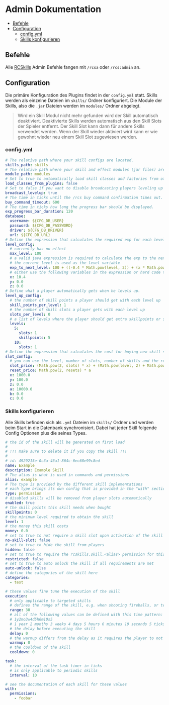 # Admin Dokumentation

* [Befehle](#befehle)
* [Configuration](#configuration)
  * [config.yml](#configyml)
  * [Skills konfigurieren](#skills-konfigurieren)

## Befehle

Alle [RCSkills](../Readme.md) Admin Befehle fangen mit `/rcsa` oder `/rcs:admin` an.

## Configuration

Die primäre Konfiguration des Plugins findet in der `config.yml` statt. Skills werden als einzelne Dateien im `skills/` Ordner konfiguriert. Die Module der Skills, also die `.jar` Dateien werden im `modules/` Ordner abgelegt.

> Wird ein Skill Modul nicht mehr gefunden wird der Skill automatisch deaktiviert. Deaktivierte Skills werden automatisch aus den Skill Slots der Spieler entfernt. Der Skill Slot kann dann für andere Skills verwendet werden. Wenn der Skill wieder aktiviert wird kann er wie gewohnt wieder neu einem Skill Slot zugewiesen werden.

### config.yml

```yaml
# The relative path where your skill configs are located.
skills_path: skills
# The relative path where your skill and effect modules (jar files) are located.
module_path: modules
# Set to true to automatically load skill classes and factories from other plugins.
load_classes_from_plugins: false
# Set to false if you want to disable broadcasting players leveling up to everyone.
broadcast_levelup: true
# The time in ticks until the /rcs buy command confirmation times out.
buy_command_timeout: 600
# The time in ticks how long the progress bar should be displayed.
exp_progress_bar_duration: 120
database:
  username: ${CFG_DB_USER}
  password: ${CFG_DB_PASSWORD}
  driver: ${CFG_DB_DRIVER}
  url: ${CFG_DB_URL}
# Define the expression that calculates the required exp for each level here.
level_config:
  # currently has no effect
  max_level: 100
  # a valid java expression is required to calculate the exp to the next level
  # the current level is used as the level variable
  exp_to_next_level: 100 + ((-0.4 * Math.pow(level, 2)) + (x * Math.pow(level, 2)))
  # either use the following variables in the expression or hard code them
  x: 10.4
  y: 0.0
  z: 0.0
# Define what a player automatically gets when he levels up.
level_up_config:
  # the number of skill points a player should get with each level up
  skill_points_per_level: 1
  # the number of skill slots a player gets with each level up
  slots_per_level: 0
  # a list of levels where the player should get extra skillpoints or slots
  levels:
    5:
      slots: 1
      skillpoints: 5
    10:
      slots: 1
# Define the expression that calculates the cost for buying new skill slots.
slot_config:
  # you can use the level, number of slots, number of skills and the reset count as variables in the expression
  slot_price: (Math.pow(2, slots) * x) + (Math.pow(level, 2) + Math.pow(skills, 2)) * y
  reset_price: Math.pow(2, resets) * a
  x: 1000.0
  y: 100.0
  z: 0.0
  a: 10000.0
  b: 0.0
  c: 0.0
```

### Skills konfigurieren

Alle Skills befinden sich als `.yml` Dateien im `skills/` Ordner und werden beim Start in die Datenbank synchronisiert. Dabei hat jeder Skill folgende Config Optionen plus die seines Types.

```yaml
# the id of the skill will be generated on first load
#
# !!! make sure to delete it if you copy the skill !!!
#
# id: 4929215e-0c3a-46a1-864c-6ec68e99c8ed
name: Example
description: Example Skill
# The alias is what is used in commands and permissions
alias: example
# The type is provided by the different skill implementations
# each type brings its own config that is provided in the "with" section
type: permission
# disabled skills will be removed from player slots automatically
enabled: true
# the skill points this skill needs when bought
skillpoints: 0
# the minimum level required to obtain the skill
level: 1
# the money this skill costs
money: 0.0
# set to true to not require a skill slot upon activation of the skill
no-skill-slot: false
# set to true to hide the skill from players
hidden: false
# set to true to require the rcskills.skill.<alias> permission for this skill
restricted: false
# set to true to auto unlock the skill if all requirements are met
auto-unlock: false
# define the categories of the skill here
categories:
  - test

# these values fine tune the execution of the skill
execution:
  # only applicable to targeted skills
  # defines the range of the skill, e.g. when shooting fireballs, or teleporting at the looked block
  range: 30
  # all of the following values can be defined with this time pattern:
  # 1y2mo3w4d5h6m10s5
  # 1 year 2 months 3 weeks 4 days 5 hours 6 minutes 10 seconds 5 ticks
  # the delay before executing the skill
  delay: 0
  # the warmup differs from the delay as it requires the player to not move and aborts on damage
  warmup: 0
  # the cooldown of the skill
  cooldown: 0

task:
  # the interval of the task timer in ticks
  # is only applicable to periodic skills
  interval: 10

# see the documentation of each skill for these values
with:
  permissions:
    - foobar
```